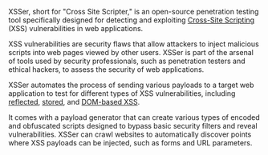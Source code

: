XSSer, short for "Cross Site Scripter," is an open-source penetration testing tool specifically designed for detecting and exploiting [Cross-Site Scripting](../web/xss.md) (XSS) vulnerabilities in web applications.

XSS vulnerabilities are security flaws that allow attackers to inject malicious scripts into web pages viewed by other users. XSSer is part of the arsenal of tools used by security professionals, such as penetration testers and ethical hackers, to assess the security of web applications.

XSSer automates the process of sending various payloads to a target web application to test for different types of XSS vulnerabilities, including [reflected](../security/refxss.md), [stored](../security/storedxss.md), and [DOM-based XSS](../security/dxss.md).

It comes with a payload generator that can create various types of encoded and obfuscated scripts designed to bypass basic security filters and reveal vulnerabilities. XSSer can crawl websites to automatically discover points where XSS payloads can be injected, such as forms and URL parameters.
